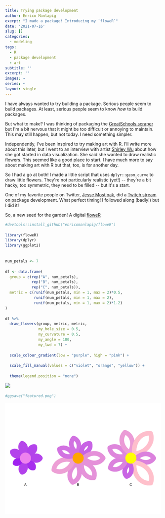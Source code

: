 ```yaml
---
title: Trying package development
author: Enrico Manlapig
exerpt: "I made a package! Introducing my `floweR`"
date: '2021-07-16'
slug: []
categories:
  - modeling
tags:
  - R
  - package development
  - art
subtitle: ''
excerpt: ''
images: ~
series: ~
layout: single
---
```


I have always wanted to try building a package.  Serious people seem to build packages.  At least, serious people seem to know *how* to build packages. 

But what to make? I was thinking of packaging the [GreatSchools scraper](../scraping-greatschools/) but I'm a bit nervous that it might be too difficult or annoying to maintain.  This may still happen, but not today.  I need something simpler.

Independently, I've been inspired to try making art with R. I'll write more about this later, but I went to an interview with artist [Shirley Wu](https://shirleywu.studio/) about how she got started in data visualization.  She said she wanted to draw realistic flowers.  This seemed like a good place to start. I have much more to say about making art with R but that, too, is for another day.

So I had a go at both!  I made a little script that uses `dplyr::geom_curve` to draw little flowers.  They're not particularly realistic (yet!) -- they're a bit hacky, too symmetric, they need to be filled -- but it's a start.

One of my favorite people on Twitter, [Jesse Mostipak](https://twitter.com/kierisi), did a  [Twitch stream](https://www.twitch.tv/kierisi) on package development.  What perfect timing! I followed along (badly!) but I did it!  

So, a new seed for the garden! A digital [floweR](https://github.com/enricomanlapig/floweR)



```r
#devtools::install_github("enricomanlapig/floweR")

library(floweR)
library(dplyr)
library(ggplot2)


num_petals <- 7

df <- data.frame(
  group = c(rep("A", num_petals),
            rep("B", num_petals),
            rep("C", num_petals)),
  metric = c(runif(num_petals, min = 1, max = 2)*0.5,
             runif(num_petals, min = 1, max = 2),
             runif(num_petals, min = 1, max = 2)*1.2)
)

df %>%
  draw_flowers(group, metric, metric, 
               my_hole_size = 0.5, 
               my_curvature = 0.5, 
               my_angle = 100, 
               my_lwd = 7) +
  
  scale_colour_gradient(low = "purple", high = "pink") + 
  
  scale_fill_manual(values = c("violet", "orange", "yellow")) + 
  
  theme(legend.position = "none")
```

<img src="{{< blogdown/postref >}}index_files/figure-html/draw_flower-1.png" width="672" />

```r
#ggsave("featured.png")
```

![flower graphic](featured.png)
